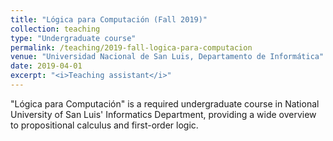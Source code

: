 ```yaml
---
title: "Lógica para Computación (Fall 2019)"
collection: teaching
type: "Undergraduate course"
permalink: /teaching/2019-fall-logica-para-computacion
venue: "Universidad Nacional de San Luis, Departamento de Informática"
date: 2019-04-01
excerpt: "<i>Teaching assistant</i>"
---
```


&quot;Lógica para Computación&quot; is a required undergraduate course in National University of San Luis&apos; Informatics Department, providing a wide overview to propositional calculus and first-order logic.